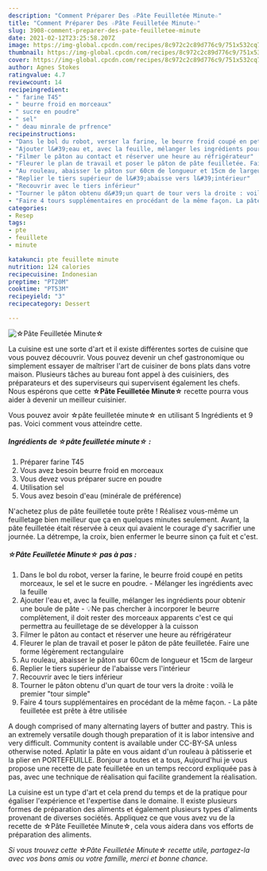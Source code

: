 ```yaml
---
description: "Comment Préparer Des ☆Pâte Feuilletée Minute☆"
title: "Comment Préparer Des ☆Pâte Feuilletée Minute☆"
slug: 3908-comment-preparer-des-pate-feuilletee-minute
date: 2021-02-12T23:25:58.207Z
image: https://img-global.cpcdn.com/recipes/8c972c2c89d776c9/751x532cq70/☆pate-feuilletee-minute☆-photo-principale-de-la-recette.jpg
thumbnail: https://img-global.cpcdn.com/recipes/8c972c2c89d776c9/751x532cq70/☆pate-feuilletee-minute☆-photo-principale-de-la-recette.jpg
cover: https://img-global.cpcdn.com/recipes/8c972c2c89d776c9/751x532cq70/☆pate-feuilletee-minute☆-photo-principale-de-la-recette.jpg
author: Agnes Stokes
ratingvalue: 4.7
reviewcount: 14
recipeingredient:
- " farine T45"
- " beurre froid en morceaux"
- " sucre en poudre"
- " sel"
- " deau minrale de prfrence"
recipeinstructions:
- "Dans le bol du robot, verser la farine, le beurre froid coupé en petits morceaux, le sel et le sucre en poudre. Mélanger les ingrédients avec la feuille"
- "Ajouter l&#39;eau et, avec la feuille, mélanger les ingrédients pour obtenir une boule de pâte 💡Ne pas chercher à incorporer le beurre complètement, il doit rester des morceaux apparents c&#39;est ce qui permettra au feuilletage de se développer à la cuisson"
- "Filmer le pâton au contact et réserver une heure au réfrigérateur"
- "Fleurer le plan de travail et poser le pâton de pâte feuilletée. Faire une forme légèrement rectangulaire"
- "Au rouleau, abaisser le pâton sur 60cm de longueur et 15cm de largeur"
- "Replier le tiers supérieur de l&#39;abaisse vers l&#39;intérieur"
- "Recouvrir avec le tiers inférieur"
- "Tourner le pâton obtenu d&#39;un quart de tour vers la droite : voilà le premier &#34;tour simple&#34;"
- "Faire 4 tours supplémentaires en procédant de la même façon. La pâte feuilletée est prête à être utilisée"
categories:
- Resep
tags:
- pte
- feuillete
- minute

katakunci: pte feuillete minute 
nutrition: 124 calories
recipecuisine: Indonesian
preptime: "PT20M"
cooktime: "PT53M"
recipeyield: "3"
recipecategory: Dessert

---
```



![☆Pâte Feuilletée Minute☆](https://img-global.cpcdn.com/recipes/8c972c2c89d776c9/751x532cq70/☆pate-feuilletee-minute☆-photo-principale-de-la-recette.jpg)

La cuisine est une sorte d'art et il existe différentes sortes de cuisine que vous pouvez découvrir. Vous pouvez devenir un chef gastronomique ou simplement essayer de maîtriser l'art de cuisiner de bons plats dans votre maison. Plusieurs tâches au bureau font appel à des cuisiniers, des préparateurs et des superviseurs qui supervisent également les chefs. Nous espérons que cette <strong> ☆Pâte Feuilletée Minute☆ </strong> recette pourra vous aider à devenir un meilleur cuisinier.

<!--inarticleads1-->

Vous pouvez avoir ☆pâte feuilletée minute☆ en utilisant 5 Ingrédients et 9 pas. Voici comment vous atteindre cette.

##### Ingrédients de ☆pâte feuilletée minute☆ :

1. Préparer  farine T45
1. Vous avez besoin  beurre froid en morceaux
1. Vous devez vous préparer  sucre en poudre
1. Utilisation  sel
1. Vous avez besoin  d&#39;eau (minérale de préférence)


N&#39;achetez plus de pâte feuilletée toute prête ! Réalisez vous-même un feuilletage bien meilleur que ça en quelques minutes seulement. Avant, la pâte feuilletée était réservée à ceux qui avaient le courage d&#39;y sacrifier une journée. La détrempe, la croix, bien enfermer le beurre sinon ça fuit et c&#39;est. 

<!--inarticleads2-->

##### ☆Pâte Feuilletée Minute☆ pas à pas :

1. Dans le bol du robot, verser la farine, le beurre froid coupé en petits morceaux, le sel et le sucre en poudre. - Mélanger les ingrédients avec la feuille
1. Ajouter l&#39;eau et, avec la feuille, mélanger les ingrédients pour obtenir une boule de pâte - 💡Ne pas chercher à incorporer le beurre complètement, il doit rester des morceaux apparents c&#39;est ce qui permettra au feuilletage de se développer à la cuisson
1. Filmer le pâton au contact et réserver une heure au réfrigérateur
1. Fleurer le plan de travail et poser le pâton de pâte feuilletée. Faire une forme légèrement rectangulaire
1. Au rouleau, abaisser le pâton sur 60cm de longueur et 15cm de largeur
1. Replier le tiers supérieur de l&#39;abaisse vers l&#39;intérieur
1. Recouvrir avec le tiers inférieur
1. Tourner le pâton obtenu d&#39;un quart de tour vers la droite : voilà le premier &#34;tour simple&#34;
1. Faire 4 tours supplémentaires en procédant de la même façon. - La pâte feuilletée est prête à être utilisée


A dough comprised of many alternating layers of butter and pastry. This is an extremely versatile dough though preparation of it is labor intensive and very difficult. Community content is available under CC-BY-SA unless otherwise noted. Aplatir la pâte en vous aidant d&#39;un rouleau à pâtisserie et la plier en PORTEFEUILLE. Bonjour a toutes et a tous, Aujourd&#39;hui je vous propose une recette de pate feuilletée en un temps reccord expliquée pas à pas, avec une technique de réalisation qui facilite grandement la réalisation. 

<!--inarticleads1-->

<p>
La cuisine est un type d'art et cela prend du temps et de la pratique pour égaliser l'expérience et l'expertise dans le domaine. Il existe plusieurs formes de préparation des aliments et également plusieurs types d'aliments provenant de diverses sociétés. Appliquez ce que vous avez vu de la recette de ☆Pâte Feuilletée Minute☆, cela vous aidera dans vos efforts de préparation des aliments.
</p>

<p>
<i>Si vous trouvez cette ☆Pâte Feuilletée Minute☆ recette utile, partagez-la avec vos bons amis ou votre famille, merci et bonne chance.</i>
</p>
